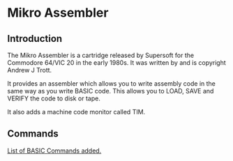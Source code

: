 # Mikro Assembler

## Introduction

The Mikro Assembler is a cartridge released by Supersoft for the Commodore 64/VIC 20 in the early 1980s. It was written by and is copyright Andrew J Trott.

It provides an assembler which allows you to write assembly code in the same way as you write BASIC code. This allows you to LOAD, SAVE and VERIFY the code to disk or tape.

It also adds a machine code monitor called TIM.


## Commands

[List of BASIC Commands added.](Basic%20Commands.md)
